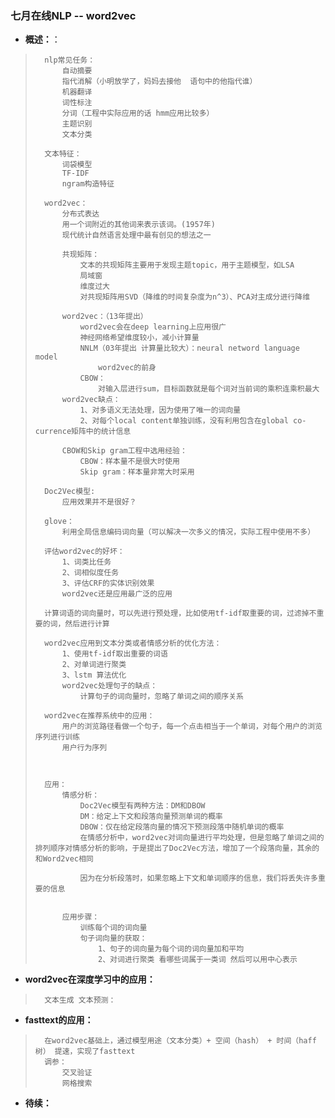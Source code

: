 ### 七月在线NLP -- word2vec
- **概述：**：
>       nlp常见任务：
>           自动摘要
>           指代消解（小明放学了，妈妈去接他  语句中的他指代谁）
>           机器翻译
>           词性标注
>           分词（工程中实际应用的话 hmm应用比较多）
>           主题识别
>           文本分类
>
>       文本特征：
>           词袋模型
>           TF-IDF
>           ngram构造特征
>
>       word2vec：
>           分布式表达
>           用一个词附近的其他词来表示该词。(1957年)
>           现代统计自然语言处理中最有创见的想法之一
>
>           共现矩阵：
>               文本的共现矩阵主要用于发现主题topic，用于主题模型，如LSA
>               局域窗
>               维度过大
>               对共现矩阵用SVD（降维的时间复杂度为n^3）、PCA对主成分进行降维
>
>           word2vec：（13年提出）
>               word2vec会在deep learning上应用很广
>               神经网络希望维度较小，减小计算量
>               NNLM（03年提出 计算量比较大）：neural netword language model
>                   word2vec的前身
>               CBOW：
>                   对输入层进行sum，目标函数就是每个词对当前词的乘积连乘积最大
>           word2vec缺点：
>               1、对多语义无法处理，因为使用了唯一的词向量
>               2、对每个local content单独训练，没有利用包含在global co-currence矩阵中的统计信息
>
>           CBOW和Skip gram工程中选用经验：
>               CBOW：样本量不是很大时使用
>               Skip gram：样本量非常大时采用
>
>       Doc2Vec模型:
>           应用效果并不是很好？
>
>       glove：
>           利用全局信息编码词向量（可以解决一次多义的情况，实际工程中使用不多）
>
>       评估word2vec的好坏：
>           1、词类比任务
>           2、词相似度任务
>           3、评估CRF的实体识别效果
>           word2vec还是应用最广泛的应用
>
>       计算词语的词向量时，可以先进行预处理，比如使用tf-idf取重要的词，过滤掉不重要的词，然后进行计算
>
>       word2vec应用到文本分类或者情感分析的优化方法：
>           1、使用tf-idf取出重要的词语
>           2、对单词进行聚类
>           3、lstm 算法优化
>           word2vec处理句子的缺点：
>               计算句子的词向量时，忽略了单词之间的顺序关系
>
>       word2vec在推荐系统中的应用：
>           用户的浏览路径看做一个句子，每一个点击相当于一个单词，对每个用户的浏览序列进行训练
>           用户行为序列
>
>
>
>       应用：
>           情感分析：
>               Doc2Vec模型有两种方法：DM和DBOW
>               DM：给定上下文和段落向量预测单词的概率
>               DBOW：仅在给定段落向量的情况下预测段落中随机单词的概率
>               在情感分析中，word2vec对词向量进行平均处理，但是忽略了单词之间的排列顺序对情感分析的影响，于是提出了Doc2Vec方法，增加了一个段落向量，其余的和Word2vec相同
>
>               因为在分析段落时，如果忽略上下文和单词顺序的信息，我们将丢失许多重要的信息
>
>
>           应用步骤：
>               训练每个词的词向量
>               句子词向量的获取：
>                   1、句子的词向量为每个词的词向量加和平均
>                   2、对词进行聚类 看哪些词属于一类词 然后可以用中心表示
>
>

- **word2vec在深度学习中的应用：**
>       文本生成 文本预测：
>
>
>
>
>
>
>

- **fasttext的应用：**
>       在word2vec基础上，通过模型用途（文本分类）+ 空间（hash） + 时间（haff树） 提速，实现了fasttext
>       调参：
>           交叉验证
>           网格搜索
>
>
>
>
>
>
>
>
>
>
>
>
>


- **待续：**
>
>
>
>
>
>
>
>
>
